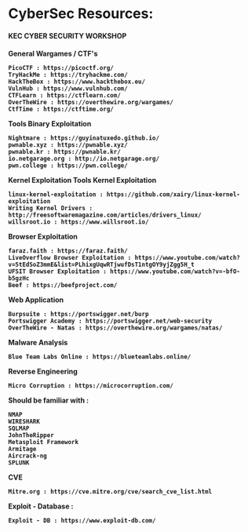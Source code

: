   <h1>CyberSec Resources:</h1>
  <h4>KEC CYBER SECURITY WORKSHOP<h4>


General Wargames / CTF's

    PicoCTF : https://picoctf.org/
    TryHackMe : https://tryhackme.com/
    HackTheBox : https://www.hackthebox.eu/
    VulnHub : https://www.vulnhub.com/
    CTFLearn : https://ctflearn.com/
    OverTheWire : https://overthewire.org/wargames/
    CtfTime : https://ctftime.org/

Tools
Binary Exploitation

    Nightmare : https://guyinatuxedo.github.io/
    pwnable.xyz : https://pwnable.xyz/
    pwnable.kr : https://pwnable.kr/
    io.netgarage.org : http://io.netgarage.org/ 
    pwn.college : https://pwn.college/

Kernel Exploitation
Tools
Kernel Exploitation

    linux-kernel-exploitation : https://github.com/xairy/linux-kernel-exploitation
    Writing Kernel Drivers : http://freesoftwaremagazine.com/articles/drivers_linux/
    willsroot.io : https://www.willsroot.io/

Browser Exploitation

    faraz.faith : https://faraz.faith/
    LiveOverflow Browser Exploitation : https://www.youtube.com/watch?v=5tEdSoZ3mmE&list=PLhixgUqwRTjwufDsT1ntgOY9yjZgg5H_t
    UFSIT Browser Exploitation : https://www.youtube.com/watch?v=-bfO-b5gzHc
    Beef : https://beefproject.com/
  
Web Application 
  
    Burpsuite : https://portswigger.net/burp
    Portswigger Academy : https://portswigger.net/web-security
    OverTheWire - Natas : https://overthewire.org/wargames/natas/
  

Malware Analysis

    Blue Team Labs Online : https://blueteamlabs.online/

Reverse Engineering

    Micro Corruption : https://microcorruption.com/

Should be familiar with :
  
    NMAP
    WIRESHARK
    SQLMAP
    JohnTheRipper
    Metasploit Framework
    Armitage
    Aircrack-ng
    SPLUNK
 
CVE
  
    Mitre.org : https://cve.mitre.org/cve/search_cve_list.html
    
Exploit - Database :
  
    Exploit - DB : https://www.exploit-db.com/
